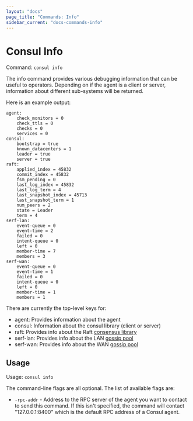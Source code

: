 ```yaml
---
layout: "docs"
page_title: "Commands: Info"
sidebar_current: "docs-commands-info"
---
```


# Consul Info

Command: `consul info`

The info command provides various debugging information that can be
useful to operators. Depending on if the agent is a client or server,
information about different sub-systems will be returned.

Here is an example output:

    agent:
        check_monitors = 0
        check_ttls = 0
        checks = 0
        services = 0
    consul:
        bootstrap = true
        known_datacenters = 1
        leader = true
        server = true
    raft:
        applied_index = 45832
        commit_index = 45832
        fsm_pending = 0
        last_log_index = 45832
        last_log_term = 4
        last_snapshot_index = 45713
        last_snapshot_term = 1
        num_peers = 2
        state = Leader
        term = 4
    serf-lan:
        event-queue = 0
        event-time = 2
        failed = 0
        intent-queue = 0
        left = 0
        member-time = 7
        members = 3
    serf-wan:
        event-queue = 0
        event-time = 1
        failed = 0
        intent-queue = 0
        left = 0
        member-time = 1
        members = 1

There are currently the top-level keys for:

* agent: Provides information about the agent
* consul: Information about the consul library (client or server)
* raft: Provides info about the Raft [consensus library](/docs/internals/consensus.html)
* serf-lan: Provides info about the LAN [gossip pool](/docs/internals/gossip.html)
* serf-wan: Provides info about the WAN [gossip pool](/docs/internals/gossip.html)

## Usage

Usage: `consul info`

The command-line flags are all optional. The list of available flags are:

* `-rpc-addr` - Address to the RPC server of the agent you want to contact
  to send this command. If this isn't specified, the command will contact
  "127.0.0.1:8400" which is the default RPC address of a Consul agent.

